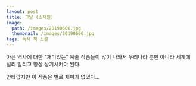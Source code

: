 ```yaml
---
layout: post
title: 그날 (소재원)
image:
  path: /images/20190606.jpg
  thumbnail: /images/20190606.jpg
tags: 독서 책 소설 
---
```


아픈 역사에 대한 "재미있는" 예술 작품들이 많이 나와서 우리나라 뿐만 아니라 세계에 널리 알리고 항상 상기시켜야 된다.


안타깝지만 이 작품은 별로 재미가 없었다...



